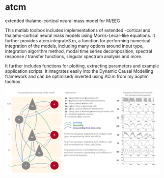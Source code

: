# atcm
extended thalamo-cortical neural mass model for M/EEG

This matlab toolbox includes implementations of extended 
-cortical and thalamo-cortical neural mass models using Morris-Lecar-like equations.
 It further provides atcm.integrate3.m, a function for performing numerical integration 
of the models, including many options around input type, integration algorithm method,
modal time series decomposition, spectral response / transfer functions, singular 
spectrum analysis and more.

It further includes functions for plotting, extracting parameters and example
application scripts. It integrates easily into the Dynamic Causal Modelling framework 
and can be optimised/ inverted using AO.m from my aoptim toolbox. 

![screenshot](TCM_Overview.png)

